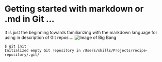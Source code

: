 # Getting started with markdown or .md in Git ... 
It is just the beginning towards familiarizing with the markdown language for using in description of Git repos....
![Image of Big Bang](https://t4.ftcdn.net/jpg/06/19/93/73/240_F_619937322_cvchKWWgwxaowXGb9onrR2Nam5ootrEo.jpg)
```
$ git init
Initialized empty Git repository in /Users/skills/Projects/recipe-repository/.git/
```
